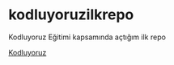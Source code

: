 # kodluyoruzilkrepo
Kodluyoruz Eğitimi kapsamında açtığım ilk repo

[Kodluyoruz](https://picsum.photos/id/80/400/360/?grayscale)